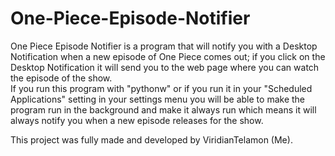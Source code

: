 # One-Piece-Episode-Notifier

One Piece Episode Notifier is a program that will notify you with a Desktop Notification when a new episode of One Piece comes out; if you click on the Desktop Notification it will send you to the web page where you can watch the episode of the show.  
If you run this program with "pythonw" or if you run it in your "Scheduled Applications" setting in your settings menu you will be able to make the program run in the background and make it always run which means it will always notify you when a new episode releases for the show.  

This project was fully made and developed by ViridianTelamon (Me).
